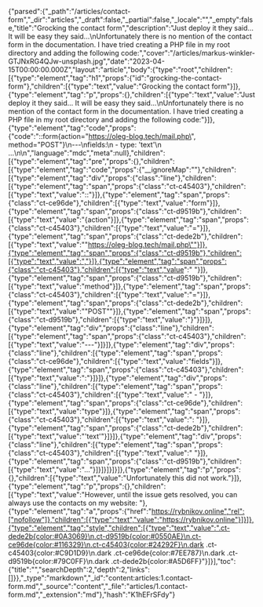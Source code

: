 {"parsed":{"_path":"/articles/contact-form","_dir":"articles","_draft":false,"_partial":false,"_locale":"","_empty":false,"title":"Grocking the contact form","description":"Just deploy it they said... It will be easy they said...\nUnfortunately there is no mention of the contact form in the documentation. I have tried creating a PHP file in my root directory and adding the following code:","cover":"/articles/markus-winkler-GTJNxRG4QJw-unsplash.jpg","date":"2023-04-15T00:00:00.000Z","layout":"article","body":{"type":"root","children":[{"type":"element","tag":"h1","props":{"id":"grocking-the-contact-form"},"children":[{"type":"text","value":"Grocking the contact form"}]},{"type":"element","tag":"p","props":{},"children":[{"type":"text","value":"Just deploy it they said... It will be easy they said...\nUnfortunately there is no mention of the contact form in the documentation. I have tried creating a PHP file in my root directory and adding the following code:"}]},{"type":"element","tag":"code","props":{"code":"::form{action=\"https://oleg-blog.tech/mail.php\", method=\"POST\"}\n---\nfields:\n  - type: 'text'\n  ...\n\n","language":"mdc","meta":null},"children":[{"type":"element","tag":"pre","props":{},"children":[{"type":"element","tag":"code","props":{"__ignoreMap":""},"children":[{"type":"element","tag":"div","props":{"class":"line"},"children":[{"type":"element","tag":"span","props":{"class":"ct-c45403"},"children":[{"type":"text","value":"::"}]},{"type":"element","tag":"span","props":{"class":"ct-ce96de"},"children":[{"type":"text","value":"form"}]},{"type":"element","tag":"span","props":{"class":"ct-d9519b"},"children":[{"type":"text","value":"{action"}]},{"type":"element","tag":"span","props":{"class":"ct-c45403"},"children":[{"type":"text","value":"="}]},{"type":"element","tag":"span","props":{"class":"ct-dede2b"},"children":[{"type":"text","value":"\"https://oleg-blog.tech/mail.php\""}]},{"type":"element","tag":"span","props":{"class":"ct-d9519b"},"children":[{"type":"text","value":","}]},{"type":"element","tag":"span","props":{"class":"ct-c45403"},"children":[{"type":"text","value":" "}]},{"type":"element","tag":"span","props":{"class":"ct-d9519b"},"children":[{"type":"text","value":"method"}]},{"type":"element","tag":"span","props":{"class":"ct-c45403"},"children":[{"type":"text","value":"="}]},{"type":"element","tag":"span","props":{"class":"ct-dede2b"},"children":[{"type":"text","value":"\"POST\""}]},{"type":"element","tag":"span","props":{"class":"ct-d9519b"},"children":[{"type":"text","value":"}"}]}]},{"type":"element","tag":"div","props":{"class":"line"},"children":[{"type":"element","tag":"span","props":{"class":"ct-c45403"},"children":[{"type":"text","value":"---"}]}]},{"type":"element","tag":"div","props":{"class":"line"},"children":[{"type":"element","tag":"span","props":{"class":"ct-ce96de"},"children":[{"type":"text","value":"fields"}]},{"type":"element","tag":"span","props":{"class":"ct-c45403"},"children":[{"type":"text","value":":"}]}]},{"type":"element","tag":"div","props":{"class":"line"},"children":[{"type":"element","tag":"span","props":{"class":"ct-c45403"},"children":[{"type":"text","value":"  - "}]},{"type":"element","tag":"span","props":{"class":"ct-ce96de"},"children":[{"type":"text","value":"type"}]},{"type":"element","tag":"span","props":{"class":"ct-c45403"},"children":[{"type":"text","value":": "}]},{"type":"element","tag":"span","props":{"class":"ct-dede2b"},"children":[{"type":"text","value":"'text'"}]}]},{"type":"element","tag":"div","props":{"class":"line"},"children":[{"type":"element","tag":"span","props":{"class":"ct-c45403"},"children":[{"type":"text","value":"  "}]},{"type":"element","tag":"span","props":{"class":"ct-d9519b"},"children":[{"type":"text","value":"..."}]}]}]}]}]},{"type":"element","tag":"p","props":{},"children":[{"type":"text","value":"Unfortunately this did not work."}]},{"type":"element","tag":"p","props":{},"children":[{"type":"text","value":"However, until the issue gets resolved, you can always use the contacts on my website: "},{"type":"element","tag":"a","props":{"href":"https://rybnikov.online","rel":["nofollow"]},"children":[{"type":"text","value":"https://rybnikov.online"}]}]},{"type":"element","tag":"style","children":[{"type":"text","value":".ct-dede2b{color:#0A3069}\n.ct-d9519b{color:#0550AE}\n.ct-ce96de{color:#116329}\n.ct-c45403{color:#24292F}\n.dark .ct-c45403{color:#C9D1D9}\n.dark .ct-ce96de{color:#7EE787}\n.dark .ct-d9519b{color:#79C0FF}\n.dark .ct-dede2b{color:#A5D6FF}"}]}],"toc":{"title":"","searchDepth":2,"depth":2,"links":[]}},"_type":"markdown","_id":"content:articles:1.contact-form.md","_source":"content","_file":"articles/1.contact-form.md","_extension":"md"},"hash":"K1hEFrSFdy"}